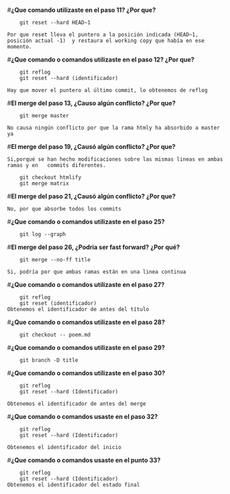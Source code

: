 #**¿Que comando utilizaste en el paso 11? ¿Por que?**

		git reset --hard HEAD~1

	Por que reset lleva el puntero a la posición indicada (HEAD~1, posición actual -1) 	y restaura el working copy que había en ese momento.

#**¿Que comando o comandos utilizaste en el paso 12? ¿Por que?**

		git reflog 
		git reset --hard (identificador)
	
	Hay que mover el puntero al último commit, lo obtenemos de reflog

#**El merge del paso 13, ¿Causo algún conflicto? ¿Por que?**

		git merge master

	No causa ningún conflicto por que la rama htmly ha absorbido a master ya

#**El merge del paso 19, ¿Causó algún conflicto? ¿Por que?**

	Si,porqué se han hecho modificaciones sobre las mismas lineas en ambas ramas y en 	commits diferentes.
	
		git checkout htmlify
		git merge matrix 
	
#**El merge del paso 21, ¿Causó algún conflicto? ¿Por que?**
 
	No, por que absorbe todos los commits

#**¿Que comando o comandos utilizaste en el paso 25?**
 
		git log --graph

#**El merge del paso 26, ¿Podria ser fast forward? ¿Por qué?**
  
		git merge --no-ff title
	
	Si, podría por que ambas ramas están en una linea continua

#**¿Que comando o comandos utilizaste en el paso 27?**
 
		git reflog
		git reset (identificador)
	Obtenemos el identificador de antes del título

#**¿Que comando o comandos utilizaste en el paso 28?**

		git checkout -- poem.md 

#**¿Que comando o comandos utilizaste en el paso 29?**
  
		git branch -D title

#**¿Que comando o comandos utilizaste en el paso 30?**

		git reflog
		git reset --hard (Identificador)

	Obtenemos el identificador de antes del merge

#**¿Que comando o comandos usaste en el paso 32?**

		git reflog 
		git reset --hard (Identificador)

	Obtenemos el identificador del inicio

#**¿Que comando o comandos usaste en el punto 33?**

		git reflog 
		git reset --hard (Identificador)
	Obtenemos el identificador del estado final

